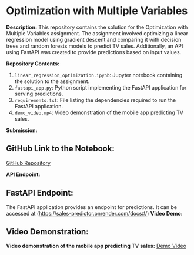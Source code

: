 # Optimization with Multiple Variables

**Description:**
This repository contains the solution for the Optimization with Multiple Variables assignment. The assignment involved optimizing a linear regression model using gradient descent and comparing it with decision trees and random forests models to predict TV sales. Additionally, an API using FastAPI was created to provide predictions based on input values.

**Repository Contents:**
1. `linear_regression_optimization.ipynb`: Jupyter notebook containing the solution to the assignment.
2. `fastapi_app.py`: Python script implementing the FastAPI application for serving predictions.
3. `requirements.txt`: File listing the dependencies required to run the FastAPI application.
4. `demo_video.mp4`: Video demonstration of the mobile app predicting TV sales.

**Submission:**
## GitHub Link to the Notebook:
[GitHub Repository](https://github.com/yourusername/optimization-with-multiple-variables)
  
**API Endpoint:**
## FastAPI Endpoint:
The FastAPI application provides an endpoint for predictions. It can be accessed at (https://sales-predictor.onrender.com/docs#/)
**Video Demo:**
## Video Demonstration:
**Video demonstration of the mobile app predicting TV sales:** [Demo Video](https://yourdomain.com/demo_video.mp4)
